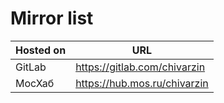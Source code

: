 # Mirror list

| Hosted on | URL                          |
|-----------|------------------------------|
| GitLab    | https://gitlab.com/chivarzin |
| МосХаб    | https://hub.mos.ru/chivarzin |
